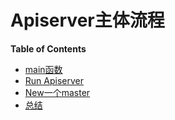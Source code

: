 # Apiserver主体流程

**Table of Contents**
<!-- BEGIN MUNGE: GENERATED_TOC -->
  - [main函数](#main函数)
  - [Run Apiserver](#run-apiserver)
  - [New一个master](#new一个master)
  - [总结](#总结)

<!-- END MUNGE: GENERATED_TOC -->